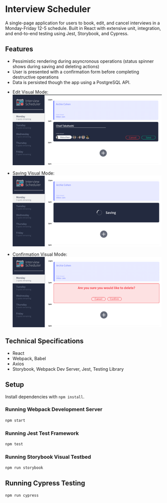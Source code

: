 # Interview Scheduler

A single-page application for users to book, edit, and cancel interviews in a Monday-Friday 12-5 schedule.
Built in React with extensive unit, integration, and end-to-end testing using Jest, Storybook, and Cypress.

## Features
- Pessimistic rendering during asyncronous operations (status spinner shows during saving and deleting actions)
- User is presented with a confirmation form before completing destructive operations
- Data is persisted though the app using a PostgreSQL API. 

* Edit Visual Mode:
!["Screenshot of edit mode"](https://github.com/kelsey-griffin/scheduler/blob/master/docs/edit-appointment.png)

* Saving Visual Mode:
!["Screenshot of saving mode"](https://github.com/kelsey-griffin/scheduler/blob/master/docs/async-saving-message.png)

* Confirmation Visual Mode:
!["Screenshot of delete confirmation"](https://github.com/kelsey-griffin/scheduler/blob/master/docs/confirmation-message.png)


## Technical Specifications
- React
- Webpack, Babel
- Axios
- Storybook, Webpack Dev Server, Jest, Testing Library

## Setup

Install dependencies with `npm install`.

### Running Webpack Development Server

```sh
npm start
```

### Running Jest Test Framework

```sh
npm test
```

### Running Storybook Visual Testbed

```sh
npm run storybook
```
## Running Cypress Testing

```sh 
npm run cypress
```
